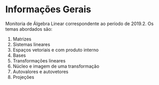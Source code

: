 # Informações Gerais 

Monitoria de Álgebra Linear correspondente ao período de
2019.2. Os temas abordados são: 

1. Matrizes 
2. Sistemas lineares
3. Espaços vetoriais e com produto interno 
4. Bases 
5. Transformações lineares
6. Núcleo e imagem de uma transformação 
7. Autovalores e autovetores 
8. Projeções